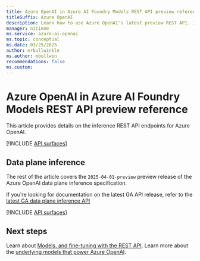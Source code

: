 ```yaml
---
title: Azure OpenAI in Azure AI Foundry Models REST API preview reference
titleSuffix: Azure OpenAI
description: Learn how to use Azure OpenAI's latest preview REST API. In this article, you learn about authorization options,  how to structure a request and receive a response.
manager: nitinme
ms.service: azure-ai-openai
ms.topic: conceptual
ms.date: 03/25/2025
author: mrbullwinkle
ms.author: mbullwin
recommendations: false
ms.custom:
---
```


# Azure OpenAI in Azure AI Foundry Models REST API preview reference

This article provides details on the inference REST API endpoints for Azure OpenAI.

[!INCLUDE [API surfaces](./includes/api-surface.md)]

## Data plane inference

The rest of the article covers the `2025-04-01-preview` preview release of the Azure OpenAI data plane inference specification.

If you're looking for documentation on the latest GA API release, refer to the [latest GA data plane inference API](./reference.md)

[!INCLUDE [API surfaces](./includes/api-versions/latest-inference-preview.md)]

## Next steps

Learn about [Models, and fine-tuning with the REST API](/rest/api/azureopenai/fine-tuning).
Learn more about the [underlying models that power Azure OpenAI](./concepts/models.md).